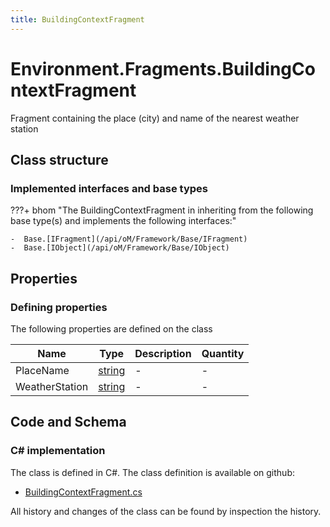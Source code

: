 ```yaml
---
title: BuildingContextFragment
---
```


# Environment.Fragments.BuildingContextFragment

Fragment containing the place (city) and name of the nearest weather station

## Class structure

### Implemented interfaces and base types

???+ bhom "The BuildingContextFragment in inheriting from the following base type(s) and implements the following interfaces:"

    -  Base.[IFragment](/api/oM/Framework/Base/IFragment)
    -  Base.[IObject](/api/oM/Framework/Base/IObject)


## Properties



### Defining properties

The following properties are defined on the class

| Name             | Type             | Description      | Quantity         |
|------------------|------------------|------------------|------------------|
| PlaceName | [string](https://learn.microsoft.com/en-us/dotnet/api/System.String?view=netstandard-2.0) | - | - |
| WeatherStation | [string](https://learn.microsoft.com/en-us/dotnet/api/System.String?view=netstandard-2.0) | - | - |


## Code and Schema

### C# implementation

The class is defined in C#. The class definition is available on github:

- [BuildingContextFragment.cs](https://github.com/BHoM/BHoM/blob/develop/Environment_oM/Fragments\BuildingContextFragment.cs)

All history and changes of the class can be found by inspection the history.
